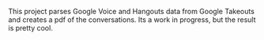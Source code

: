 This project parses Google Voice and Hangouts data from Google Takeouts and creates a pdf of the conversations.  Its a work in progress, but the result is pretty cool.
